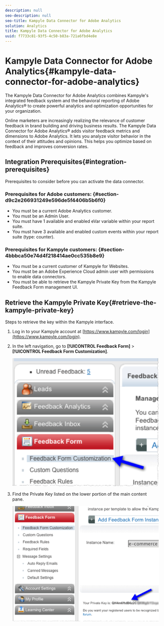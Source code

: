 ```yaml
---
description: null
seo-description: null
seo-title: Kampyle Data Connector for Adobe Analytics
solution: Analytics
title: Kampyle Data Connector for Adobe Analytics
uuid: f7733c81-93f5-4c50-b83a-721a6fbd4e8e
---
```


# Kampyle Data Connector for Adobe Analytics{#kampyle-data-connector-for-adobe-analytics}

The Kampyle Data Connector for Adobe Analytics combines Kampyle's integrated feedback system and the behavioral reporting of Adobe Analytics® to create powerful analytics and optimization opportunities for your organization.

Online marketers are increasingly realizing the relevance of customer feedback in brand building and driving business results. The Kampyle Data Connector for Adobe Analytics® adds visitor feedback metrics and dimensions to Adobe Analytics. It lets you analyze visitor behavior in the context of their attitudes and opinions. This helps you optimize based on feedback and improves conversion rates.

## Integration Prerequisites{#integration-prerequisites}

Prerequisites to consider before you can activate the data connector.

### Prerequisites for Adobe customers: {#section-d9c2e266931249e596de5f4406b5b6f0}

* You must be a current Adobe Analytics customer.
* You must be an Admin User.
* You must have 1 available and enabled eVar variable within your report suite.
* You must have 3 available and enabled custom events within your report suite (type: counter).

### Prerequisites for Kampyle customers: {#section-4bbbca50e74d4f218414ae0cc535b8e9}

* You must be a current customer of Kampyle for Websites.
* You must be an Adobe Experience Cloud admin user with permissions to enable data connectors.
* You must be able to retrieve the Kampyle Private Key from the Kampyle Feedback Form management UI.

## Retrieve the Kampyle Private Key{#retrieve-the-kampyle-private-key}

Steps to retrieve the key within the Kampyle interface.

1. Log in to your Kampyle account at [https://www.kampyle.com/login](https://www.kampyle.com/login).
1. In the left navigation, go to **[!UICONTROL Feedback Form]** > **[!UICONTROL Feedback Form Customization]**.

   ![](assets/retrieve_key1.png)

1. Find the Private Key listed on the lower portion of the main content pane.

   ![](assets/retrieve_key2.png)
